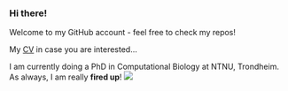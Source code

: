 ### Hi there!

Welcome to my GitHub account - feel free to check my repos! 

My [CV](https://bblodfon.github.io/my-cv/cv.html) in case you are interested...

I am currently doing a PhD in Computational Biology at NTNU, Trondheim.
As always, I am really **fired up**!
<img src="https://media.giphy.com/media/YWB6Hi29vA3jG/giphy.gif"/>
